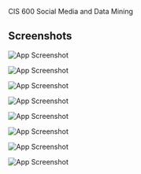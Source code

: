 CIS 600
Social Media and Data Mining

## Screenshots

![App Screenshot](https://github.com/satyajeetkrjha/smdmsyracuse/blob/master/Top10cCountries.png)

![App Screenshot](https://github.com/satyajeetkrjha/smdmsyracuse/blob/master/CountrySpecSenti.png)

![App Screenshot](https://github.com/satyajeetkrjha/smdmsyracuse/blob/master/Top5Neg.png)

![App Screenshot](https://github.com/satyajeetkrjha/smdmsyracuse/blob/master/Top5Neutral.png)

![App Screenshot](https://github.com/satyajeetkrjha/smdmsyracuse/blob/master/Top5Pos.png)

![App Screenshot](https://github.com/satyajeetkrjha/smdmsyracuse/blob/master/AllWordCloud.png)

![App Screenshot](https://github.com/satyajeetkrjha/smdmsyracuse/blob/master/NegWordCloud.png)

![App Screenshot](https://github.com/satyajeetkrjha/smdmsyracuse/blob/master/PosWordCloud.png)
